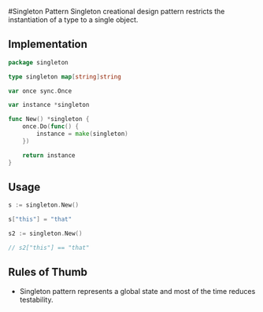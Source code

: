 #Singleton Pattern
Singleton creational design pattern restricts the instantiation of a type to a single object.

## Implementation
```go
package singleton

type singleton map[string]string

var once sync.Once

var instance *singleton

func New() *singleton {
	once.Do(func() {
		instance = make(singleton)
	})

	return instance
}
```

## Usage
```go
s := singleton.New()

s["this"] = "that"

s2 := singleton.New()

// s2["this"] == "that"
```

## Rules of Thumb
- Singleton pattern represents a global state and most of the time reduces testability.
